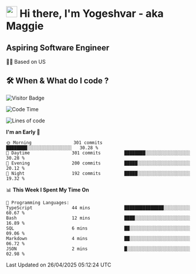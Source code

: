 <h1><img src="https://emojis.slackmojis.com/emojis/images/1531849430/4246/blob-sunglasses.gif?1531849430" width="30"/> Hi there, I'm Yogeshvar - aka Maggie</h1>

## Aspiring Software Engineer
🏂🏻  Based on US 

## 🛠 When & What do I code ?  

![Visitor Badge](https://visitor-badge.feriirawann.repl.co?username=yogeshvar&repo=yogeshvar&label=Visitors&style=plastic&color=%23457BFF&contentType=svg)

<!--START_SECTION:waka-->
![Code Time](http://img.shields.io/badge/Code%20Time-2%2C929%20hrs%201%20min-blue)

![Lines of code](https://img.shields.io/badge/From%20Hello%20World%20I%27ve%20Written-3.9%20million%20lines%20of%20code-blue)

**I'm an Early 🐤** 

```text
🌞 Morning                301 commits         ████████░░░░░░░░░░░░░░░░░   30.28 % 
🌆 Daytime                301 commits         ████████░░░░░░░░░░░░░░░░░   30.28 % 
🌃 Evening                200 commits         █████░░░░░░░░░░░░░░░░░░░░   20.12 % 
🌙 Night                  192 commits         █████░░░░░░░░░░░░░░░░░░░░   19.32 % 
```


📊 **This Week I Spent My Time On** 

```text
💬 Programming Languages: 
TypeScript               44 mins             ███████████████░░░░░░░░░░   60.67 % 
Bash                     12 mins             ████░░░░░░░░░░░░░░░░░░░░░   16.89 % 
SQL                      6 mins              ██░░░░░░░░░░░░░░░░░░░░░░░   09.06 % 
Markdown                 4 mins              ██░░░░░░░░░░░░░░░░░░░░░░░   06.72 % 
JSON                     2 mins              █░░░░░░░░░░░░░░░░░░░░░░░░   02.98 % 
```


 Last Updated on 26/04/2025 05:12:24 UTC
<!--END_SECTION:waka-->
